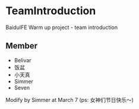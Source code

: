 # TeamIntroduction
BaiduIFE Warm up project - team introduction
## Member

 * Belivar
 * 饭盆
 * 小天真
 * Simmer
 * Seven

Modify by Simmer at March 7 (ps: 女神们节日快乐～)
